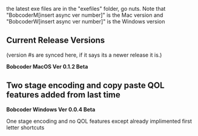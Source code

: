 the latest exe files are in the "exefiles" folder, go nuts. Note that "BobcoderM[insert async ver number]" is the Mac version and "BobcoderW[insert async ver number]" is the Windows version

**Current Release Versions** 
------------------------------------------------------------
(version #s are synced here, if it says its a newer release it is.)

**Bobcoder MacOS Ver 0.1.2 Beta**
  
  Two stage encoding and copy paste QOL features added from last time
------------------------------------------------------------
**Bobcoder Windows Ver 0.0.4 Beta**
  
  One stage encoding and no QOL features except already implimented first letter shortcuts
  
